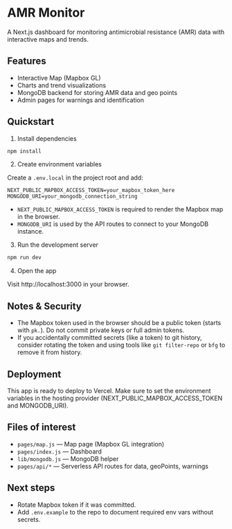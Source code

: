 # AMR Monitor

A Next.js dashboard for monitoring antimicrobial resistance (AMR) data with interactive maps and trends.

## Features

- Interactive Map (Mapbox GL)
- Charts and trend visualizations
- MongoDB backend for storing AMR data and geo points
- Admin pages for warnings and identification

## Quickstart

1. Install dependencies

```bash
npm install
```

2. Create environment variables

Create a `.env.local` in the project root and add:

```
NEXT_PUBLIC_MAPBOX_ACCESS_TOKEN=your_mapbox_token_here
MONGODB_URI=your_mongodb_connection_string
```

- `NEXT_PUBLIC_MAPBOX_ACCESS_TOKEN` is required to render the Mapbox map in the browser.
- `MONGODB_URI` is used by the API routes to connect to your MongoDB instance.

3. Run the development server

```bash
npm run dev
```

4. Open the app

Visit http://localhost:3000 in your browser.

## Notes & Security

- The Mapbox token used in the browser should be a public token (starts with `pk.`). Do not commit private keys or full admin tokens.
- If you accidentally committed secrets (like a token) to git history, consider rotating the token and using tools like `git filter-repo` or `bfg` to remove it from history.

## Deployment

This app is ready to deploy to Vercel. Make sure to set the environment variables in the hosting provider (NEXT_PUBLIC_MAPBOX_ACCESS_TOKEN and MONGODB_URI).

## Files of interest

- `pages/map.js` — Map page (Mapbox GL integration)
- `pages/index.js` — Dashboard
- `lib/mongodb.js` — MongoDB helper
- `pages/api/*` — Serverless API routes for data, geoPoints, warnings

## Next steps

- Rotate Mapbox token if it was committed.
- Add `.env.example` to the repo to document required env vars without secrets.
